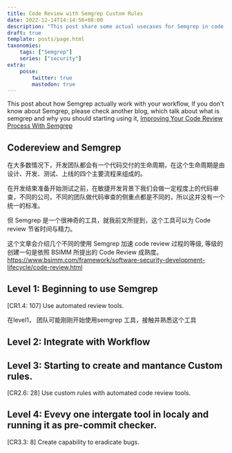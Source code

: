 ```yaml
---
title: Code Review with Semgrep Custom Rules
date: 2022-12-14T14:14:56+08:00
description: "This post share some actual usecases for Semgrep in code review process"
draft: true
template: posts/page.html
taxonomies:
    tags: ["Semgrep"]
    series: ["security"]
extra:
    posse: 
        twitter: true
        mastodon: true
---
```


This post about how Semgrep actually work with your workflow, If you don't know about Semgrep, please check another blog, which talk about what is semgrep and why you should starting using it, [Improving Your Code Review Process With Semgrep](@/posts/improving-your-code-review-process-with-semgrep.md)

<!-- more -->

## Codereview and Semgrep

在大多数情况下，开发团队都会有一个代码交付的生命周期，在这个生命周期是由设计、开发、测试、上线的四个主要流程来组成的。

在开发结束准备开始测试之前，在敏捷开发背景下我们会做一定程度上的代码审查，不同的公司，不同的团队做代码审查的侧重点都是不同的，所以这并没有一个统一的标准。

但 Semgrep 是一个很神奇的工具，就我前文所提到，这个工具可以为 Code review 节省时间与精力。

这个文章会介绍几个不同的使用 Semgrep 加速 code review 过程的等级, 等级的创建一句是依照 BSIMM 所提出的 Code Review 成熟度。
https://www.bsimm.com/framework/software-security-development-lifecycle/code-review.html

## Level 1: Beginning to use Semgrep

[CR1.4: 107] Use automated review tools.

在level1， 团队可能刚刚开始使用semgrep 工具，接触并熟悉这个工具


## Level 2: Integrate with Workflow


## Level 3: Starting to create and mantance Custom rules.
[CR2.6: 28] Use custom rules with automated code review tools.


## Level 4: Evevy one intergate tool in localy and running it as pre-commit checker.
[CR3.3: 8] Create capability to eradicate bugs.